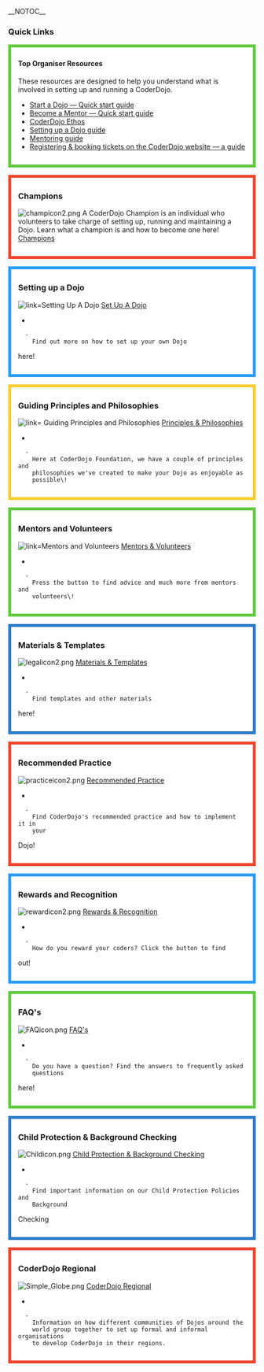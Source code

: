 \_\_NOTOC\_\_

### Quick Links

<div style="margin:0; margin-top:0px; margin-bottom:15px; margin-right:0px; border:6px solid #61c93f; padding:.3em 1em 1em 1em; background-color:#FFFFFF;">

#### Top Organiser Resources

These resources are designed to help you understand what is involved in
setting up and running a CoderDojo.

  - [Start a Dojo — Quick start guide](Start_a_Dojo.md)
  - [Become a Mentor — Quick start guide](Become_a_Mentor.md)
  - [CoderDojo Ethos](ECHO.md)
  - [Setting up a Dojo guide](Dojo_Guide.md)
  - [Mentoring guide](Mentors_and_Volunteers_Information.md)
  - [Registering & booking tickets on the CoderDojo website — a
    guide](Parents_Booking_Guide.md)

  

</div>

<div style="margin:0; margin-top:0px; margin-bottom:15px; margin-right:0px; border:6px solid #ed462f; padding:.3em 1em 1em 1em; background-color:#FFFFFF;">

### Champions

![champicon2.png](../files/img/champicon2.png "champicon2.png") A CoderDojo Champion
is an individual who volunteers to take charge of setting up, running
and maintaining a Dojo. Learn what a champion is and how to become one
here\! [Champions](Champion.md)  

</div>

<div style="margin:0; margin-top:0px; margin-bottom:15px; margin-right:0px; border:6px solid #2c9cfb; padding:.3em 1em 1em 1em; background-color:#FFFFFF;">

### Setting up a Dojo

![ link=Setting Up A Dojo](../files/img/setupdojoicon22.png
" link=Setting Up A Dojo") [Set Up A Dojo](Setting_Up_A_Dojo.md)

  - 
    
      -   
        Find out more on how to set up your own Dojo
here\!

  

</div>

<div style="margin:0; margin-top:0px; margin-bottom:15px; margin-right:0px; border:6px solid #fbcc33; padding:.3em 1em 1em 1em; background-color:#FFFFFF;">

### Guiding Principles and Philosophies

![ link= Guiding Principles and Philosophies](../files/img/principlesicon.png
" link= Guiding Principles and Philosophies") [Principles &
Philosophies](Guiding_Principles_and_Philosophies.md)

  - 
    
      -   
        Here at CoderDojo Foundation, we have a couple of principles and
        philosophies we've created to make your Dojo as enjoyable as
        possible\!

  

</div>

<div style="margin:0; margin-top:0px; margin-bottom:15px; margin-right:0px; border:6px solid #61c93f; padding:.3em 1em 1em 1em; background-color:#FFFFFF;">

### Mentors and Volunteers

![ link=Mentors and Volunteers](../files/img/volunteersicon.png
" link=Mentors and Volunteers") [Mentors & Volunteers](Mentors_and_Volunteers.md)

  - 
    
      -   
        Press the button to find advice and much more from mentors and
        volunteers\!

  

</div>

<div style="margin:0; margin-top:0px; margin-bottom:15px; margin-right:0px; border:6px solid #2e7ac7; padding:.3em 1em 1em 1em; background-color:#FFFFFF;">

### Materials & Templates

![legalicon2.png](../files/img/legalicon2.png "legalicon2.png") [Materials &
Templates](Materials.md)

  - 
    
      -   
        Find templates and other materials
here\!

  

</div>

<div style="margin:0; margin-top:0px; margin-bottom:15px; margin-right:0px; border:6px solid #ed462f; padding:.3em 1em 1em 1em; background-color:#FFFFFF;">

### Recommended Practice

![practiceicon2.png](../files/img/practiceicon2.png "practiceicon2.png") [Recommended
Practice](Recommended_Practice.md)

  - 
    
      -   
        Find CoderDojo's recommended practice and how to implement it in
        your
Dojo\!

  

</div>

<div style="margin:0; margin-top:0px; margin-bottom:15px; margin-right:0px; border:6px solid #2c9cfb; padding:.3em 1em 1em 1em; background-color:#FFFFFF;">

### Rewards and Recognition

![rewardicon2.png](../files/img/rewardicon2.png "rewardicon2.png") [Rewards &
Recognition](Rewards.md)

  - 
    
      -   
        How do you reward your coders? Click the button to find
out\!

  

</div>

<div style="margin:0; margin-top:0px; margin-bottom:15px; margin-right:0px; border:6px solid #61c93f; padding:.3em 1em 1em 1em; background-color:#FFFFFF;">

### FAQ's

![FAQicon.png](../files/img/FAQicon.png "FAQicon.png") [FAQ's](http://help.coderdojo.com/)

  - 
    
      -   
        Do you have a question? Find the answers to frequently asked
        questions
here\!

  

</div>

<div style="margin:0; margin-top:0px; margin-bottom:15px; margin-right:0px; border:6px solid #2e7ac7; padding:.3em 1em 1em 1em; background-color:#FFFFFF;">

### Child Protection & Background Checking

![Childicon.png](../files/img/Childicon.png "Childicon.png") [Child Protection &
Background Checking](Child_Protection_and_Background_Checking.md)

  - 
    
      -   
        Find important information on our Child Protection Policies and
        Background
Checking

  

</div>

<div style="margin:0; margin-top:0px; margin-bottom:15px; margin-right:0px; border:6px solid #ed462f; padding:.3em 1em 1em 1em; background-color:#FFFFFF;">

### CoderDojo Regional

![Simple\_Globe.png](../files/img/Simple_Globe.png "Simple_Globe.png") [CoderDojo
Regional ](Dojo_Groups.md)

  - 
    
      -   
        Information on how different communities of Dojos around the
        world group together to set up formal and informal organisations
        to develop CoderDojo in their regions.

  

</div>
